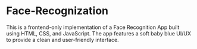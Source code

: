 # Face-Recognization
 This is a frontend-only implementation of a Face Recognition App built using HTML, CSS, and JavaScript. The app features a soft baby blue UI/UX to provide a clean and user-friendly interface.
